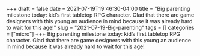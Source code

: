 +++draft = falsedate = 2021-07-19T19:46:30-04:00title = "Big parenting milestone today: kid’s first tabletop RPG character. Glad that there are game designers with this young an audience in mind because it was already hard to wait for this age!"slug = "2021-07-19-Big-parenting"tags = []categories = ["micro"]+++Big parenting milestone today: kid’s first tabletop RPG character. Glad that there are game designers with this young an audience in mind because it was already hard to wait for this age!